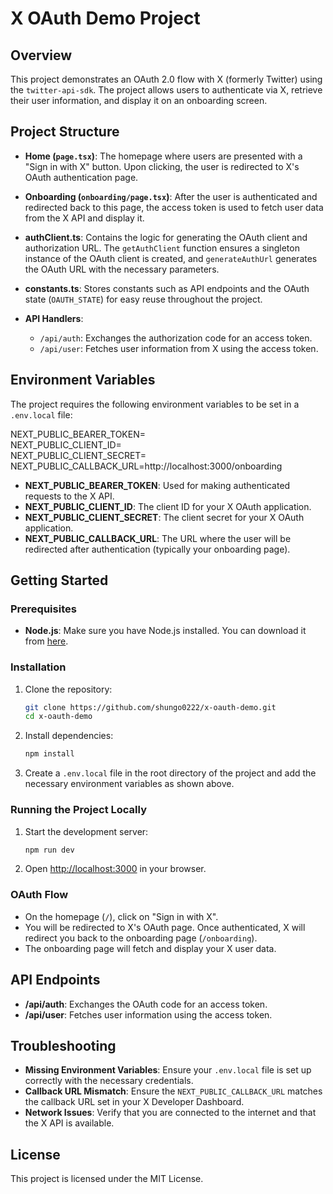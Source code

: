 # X OAuth Demo Project

## Overview

This project demonstrates an OAuth 2.0 flow with X (formerly Twitter) using the `twitter-api-sdk`. The project allows users to authenticate via X, retrieve their user information, and display it on an onboarding screen.

## Project Structure

- **Home (`page.tsx`)**: 
  The homepage where users are presented with a "Sign in with X" button. Upon clicking, the user is redirected to X's OAuth authentication page.

- **Onboarding (`onboarding/page.tsx`)**: 
  After the user is authenticated and redirected back to this page, the access token is used to fetch user data from the X API and display it.

- **authClient.ts**: 
  Contains the logic for generating the OAuth client and authorization URL. The `getAuthClient` function ensures a singleton instance of the OAuth client is created, and `generateAuthUrl` generates the OAuth URL with the necessary parameters.

- **constants.ts**: 
  Stores constants such as API endpoints and the OAuth state (`OAUTH_STATE`) for easy reuse throughout the project.

- **API Handlers**: 
  - `/api/auth`: Exchanges the authorization code for an access token.
  - `/api/user`: Fetches user information from X using the access token.

## Environment Variables

The project requires the following environment variables to be set in a `.env.local` file:

NEXT_PUBLIC_BEARER_TOKEN=  
NEXT_PUBLIC_CLIENT_ID=  
NEXT_PUBLIC_CLIENT_SECRET=  
NEXT_PUBLIC_CALLBACK_URL=http://localhost:3000/onboarding  

- **NEXT_PUBLIC_BEARER_TOKEN**: Used for making authenticated requests to the X API.
- **NEXT_PUBLIC_CLIENT_ID**: The client ID for your X OAuth application.
- **NEXT_PUBLIC_CLIENT_SECRET**: The client secret for your X OAuth application.
- **NEXT_PUBLIC_CALLBACK_URL**: The URL where the user will be redirected after authentication (typically your onboarding page).

## Getting Started

### Prerequisites

- **Node.js**: Make sure you have Node.js installed. You can download it from [here](https://nodejs.org/).

### Installation

1. Clone the repository:

   ```bash
   git clone https://github.com/shungo0222/x-oauth-demo.git
   cd x-oauth-demo
   ```

2. Install dependencies:

   ```bash
   npm install
   ```

3. Create a `.env.local` file in the root directory of the project and add the necessary environment variables as shown above.

### Running the Project Locally

1. Start the development server:

   ```bash
   npm run dev
   ```

2. Open [http://localhost:3000](http://localhost:3000) in your browser.

### OAuth Flow

- On the homepage (`/`), click on "Sign in with X". 
- You will be redirected to X's OAuth page. Once authenticated, X will redirect you back to the onboarding page (`/onboarding`).
- The onboarding page will fetch and display your X user data.

## API Endpoints

- **/api/auth**: Exchanges the OAuth code for an access token.
- **/api/user**: Fetches user information using the access token.

## Troubleshooting

- **Missing Environment Variables**: Ensure your `.env.local` file is set up correctly with the necessary credentials.
- **Callback URL Mismatch**: Ensure the `NEXT_PUBLIC_CALLBACK_URL` matches the callback URL set in your X Developer Dashboard.
- **Network Issues**: Verify that you are connected to the internet and that the X API is available.

## License

This project is licensed under the MIT License.
